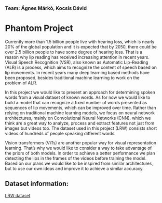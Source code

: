 ### Team: Ágnes Márkó, Kocsis Dávid

# Phantom Project

Currently more than 1.5 billion people live with hearing loss, which is nearly 20% of the global population and it is expected that by 2050, there could be over 2.5 billion people to have some degree of hearing loss. That is a reason why lip reading has received increasing attention in recent years. Visual Speech Recognition (VSR), also known as Automatic Lip-Reading (ALR) is a process, which aims to recognize the content of speech based on lip movements. In recent years many deep learning based methods have been proposed, besides traditional machine learning to work on the problem of ALR.

In this project we would like to present an approach for determining spoken words from a visual dataset of known words. As for now we would like to build a model that can recognize a fixed number of words presented as sequences of lip movements, which can be improved over time. Rather than relying on traditional machine learning models, we focus on neural network architectures, mainly on Convolutional Neural Networks (CNN), which we think are a great way to analyze, process and extract features not just from images but videos too. 
The dataset used in this project (LRW) consists short videos of hundreds of people speaking different words.

Vision transformers (ViTs) are another popular way for visual representation learning. That’s why we would like to consider a way to take advantage of the priors of both models. 
In order to achieve a better performance we plan detecting the lips in the frames of the videos before training the model. Based on our plans we would like to be inspired from similar architectures, but to use our own ideas and improve it to achieve a similar accuracy. 

## Dataset information:
[LRW dataset](https://www.robots.ox.ac.uk/~vgg/data/lip_reading/lrw1.html)
